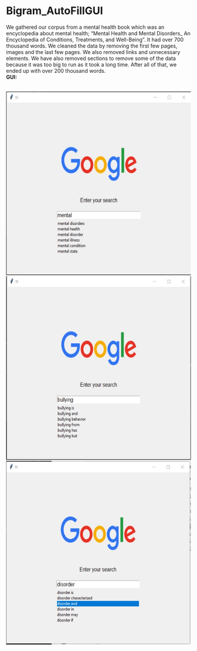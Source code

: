 # Bigram_AutoFillGUI

We gathered our corpus from a mental health book which was an encyclopedia about mental health;
“Mental Health and Mental Disorders_ An Encyclopedia of Conditions, Treatments, and Well-Being”. 
It had over 700 thousand words. We cleaned the data by removing the first few pages, images and the last few pages. 
We also removed links and unnecessary elements. 
We have also removed sections to remove some of the data because it was too big to run as it took a long time. 
After all of that, we ended up with over 200 thousand words.
<br>
<strong> GUI: </strong>
<br>
<br>
<center>
<img src="Screenshot 2022-06-02 030521.jpg" width="600" height="500" style="display: inline-block;">
<img src="Screenshot 2022-06-02 030623.jpg" width="600" height="500" style="display: inline-block;">
<!-- <br> -->
<img src="Screenshot 2022-06-02 030709.jpg" width="600" height="500">
<br>
</center>
